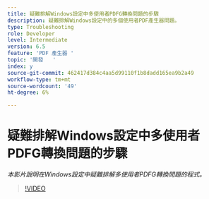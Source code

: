 ```yaml
---
title: 疑難排解Windows設定中多使用者PDFG轉換問題的步驟
description: 疑難排解Windows設定中的多個使用者PDF產生器問題。
type: Troubleshooting
role: Developer
level: Intermediate
version: 6.5
feature: 'PDF 產生器 '
topic: '開發   '
index: y
source-git-commit: 462417d384c4aa5d99110f1b8dadd165ea9b2a49
workflow-type: tm+mt
source-wordcount: '49'
ht-degree: 6%

---
```


# 疑難排解Windows設定中多使用者PDFG轉換問題的步驟

*本影片說明在Windows設定中疑難排解多使用者PDFG轉換問題的程式。*

>[!VIDEO](https://video.tv.adobe.com/v/335550?quality=9&learn=on)

